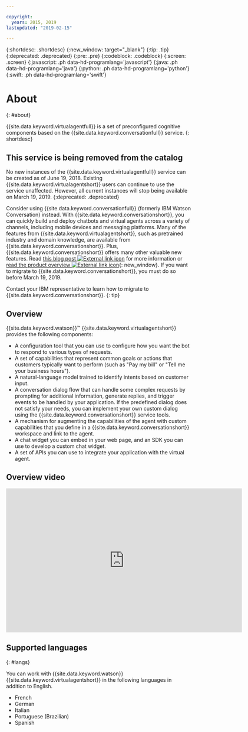 ```yaml
---

copyright:
  years: 2015, 2019
lastupdated: "2019-02-15"

---
```


{:shortdesc: .shortdesc}
{:new_window: target="_blank"}
{:tip: .tip}
{:deprecated: .deprecated}
{:pre: .pre}
{:codeblock: .codeblock}
{:screen: .screen}
{:javascript: .ph data-hd-programlang='javascript'}
{:java: .ph data-hd-programlang='java'}
{:python: .ph data-hd-programlang='python'}
{:swift: .ph data-hd-programlang='swift'}

# About
{: #about}

{{site.data.keyword.virtualagentfull}} is a set of preconfigured cognitive components based on the {{site.data.keyword.conversationfull}} service.
{: shortdesc}

## This service is being removed from the catalog

No new instances of the {{site.data.keyword.virtualagentfull}} service can be created as of June 19, 2018. Existing {{site.data.keyword.virtualagentshort}} users can continue to use the service unaffected. However, all current instances will stop being available on March 19, 2019.
{:deprecated: .deprecated}

Consider using {{site.data.keyword.conversationfull}} (formerly IBM Watson Conversation) instead. With {{site.data.keyword.conversationshort}}, you can quickly build and deploy chatbots and virtual agents across a variety of channels, including mobile devices and messaging platforms. Many of the features from {{site.data.keyword.virtualagentshort}}, such as pretrained industry and domain knowledge, are available from {{site.data.keyword.conversationshort}}. Plus, {{site.data.keyword.conversationshort}} offers many other valuable new features. Read [this blog post ![External link icon](../../icons/launch-glyph.svg "External link icon")](https://www.ibm.com/blogs/watson/2018/03/the-future-of-watson-conversation-watson-assistant/) for more information or [read the product overview ![External link icon](../../icons/launch-glyph.svg "External link icon")](https://cloud.ibm.com/docs/services/assistant/index.html){: new_window}. If you want to migrate to {{site.data.keyword.conversationshort}}, you must do so before March 19, 2019.

Contact your IBM representative to learn how to migrate to {{site.data.keyword.conversationshort}}.
{: tip}

## Overview

{{site.data.keyword.watson}}&trade; {{site.data.keyword.virtualagentshort}} provides the following components:

- A configuration tool that you can use to configure how you want the bot to respond to various types of requests.
- A set of capabilities that represent common goals or actions that customers typically want to perform (such as "Pay my bill" or "Tell me your business hours").
- A natural-language model trained to identify intents based on customer input.
- A conversation dialog flow that can handle some complex requests by prompting for additional information, generate replies, and trigger events to be handled by your application. If the predefined dialog does not satisfy your needs, you can implement your own custom dialog using the {{site.data.keyword.conversationshort}} service tools.
- A mechanism for augmenting the capabilities of the agent with custom capabilities that you define in a {{site.data.keyword.conversationshort}} workspace and link to the agent.
- A chat widget you can embed in your web page, and an SDK you can use to develop a custom chat widget.
- A set of APIs you can use to integrate your application with the virtual agent.

## Overview video

<iframe class="embed-responsive-item" id="youtubeplayer" type="text/html" width="640" height="390" src="https://www.youtube.com/embed/lwg5yAuanPg?rel=0" frameborder="0" webkitallowfullscreen mozallowfullscreen allowfullscreen> </iframe>

## Supported languages
{: #langs}

You can work with {{site.data.keyword.watson}} {{site.data.keyword.virtualagentshort}} in the following languages in addition to English.

- French
- German
- Italian
- Portuguese (Brazilian)
- Spanish
